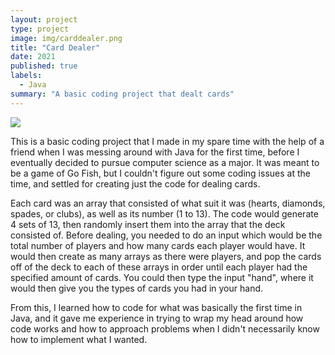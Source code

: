 ```yaml
---
layout: project
type: project
image: img/carddealer.png
title: "Card Dealer"
date: 2021
published: true
labels:
  - Java
summary: "A basic coding project that dealt cards"
---
```


<img class="img-fluid" src="../img/cardman.png">

This is a basic coding project that I made in my spare time with the help of a friend when I was messing around with Java for the first time, before I eventually decided to pursue computer science as a major. It was meant to be a game of Go Fish, but I couldn't figure out some coding issues at the time, and settled for creating just the code for dealing cards.  

Each card was an array that consisted of what suit it was (hearts, diamonds, spades, or clubs), as well as its number (1 to 13). The code would generate 4 sets of 13, then randomly insert them into the array that the deck consisted of.  Before dealing, you needed to do an input which would be the total number of players and how many cards each player would have. It would then create as many arrays as there were players, and pop the cards off of the deck to each of these arrays in order until each player had the specified amount of cards. You could then type the input "hand", where it would then give you the types of cards you had in your hand.

From this, I learned how to code for what was basically the first time in Java, and it gave me experience in trying to wrap my head around how code works and how to approach problems when I didn't necessarily know how to implement what I wanted.

